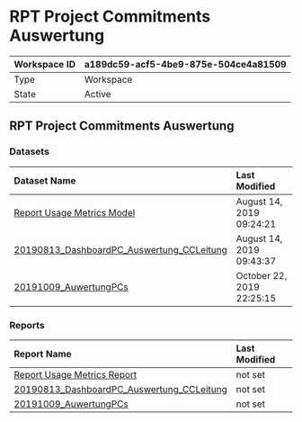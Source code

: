 



# RPT Project Commitments Auswertung

|Workspace ID|a189dc59-acf5-4be9-875e-504ce4a81509|
| :--- | :--- |
|Type|Workspace|
|State|Active|

## RPT Project Commitments Auswertung

### Datasets

|Dataset Name|Last Modified|
| :--- | :--- |
|[Report Usage Metrics Model](../Datasets/Report-Usage-Metrics-Model.md)|August 14, 2019 09:24:21|
|[20190813_DashboardPC_Auswertung_CCLeitung](../Datasets/20190813_DashboardPC_Auswertung_CCLeitung.md)|August 14, 2019 09:43:37|
|[20191009_AuwertungPCs](../Datasets/20191009_AuwertungPCs.md)|October 22, 2019 22:25:15|

### Reports

|Report Name|Last Modified|
| :--- | :--- |
|[Report Usage Metrics Report](../Reports/Report-Usage-Metrics-Report.md)|not set|
|[20190813_DashboardPC_Auswertung_CCLeitung](../Reports/20190813_DashboardPC_Auswertung_CCLeitung.md)|not set|
|[20191009_AuwertungPCs](../Reports/20191009_AuwertungPCs.md)|not set|
